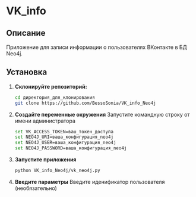 # VK_info

## Описание

Приложение для записи информации о пользователях ВКонтакте в БД Neo4j.


## Установка

1. **Склонируйте репозиторий:**
   ```bash
   cd директория_для_клонирования
   git clone https://github.com/BessoSonia/VK_info_Neo4j


2. **Создайте переменные окружения**
   Запустите командную строку от имени администратора

   ```bash
   set VK_ACCESS_TOKEN=ваш_токен_доступа
   set NEO4J_URI=ваша_конфигурация_neo4j
   set NEO4J_USER=ваша_конфигурация_neo4j
   set NEO4J_PASSWORD=ваша_конфигурация_neo4j
   ```


3. **Запустите приложения**

   ```bash
   python VK_info_Neo4j/vk_neo4j.py
   ```


4. **Введите параметры**
   Введите иденификатор пользователя (необязательно)
